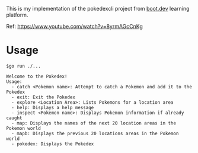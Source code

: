 
This is my implementation of the pokedexcli project from [boot.dev](https://boot.dev) learning platform.

Ref: https://www.youtube.com/watch?v=8yrmAGcCnKg

# Usage

```shell
$go run ./...
```
```
Welcome to the Pokedex!
Usage:
  - catch <Pokemon name>: Attempt to catch a Pokemon and add it to the Pokedex
  - exit: Exit the Pokedex
  - explore <Location Area>: Lists Pokemons for a location area
  - help: Displays a help message
  - inspect <Pokemon name>: Displays Pokemon information if already caught
  - map: Displays the names of the next 20 location areas in the Pokemon world
  - mapb: Displays the previous 20 locations areas in the Pokemon world
  - pokedex: Displays the Pokedex
```